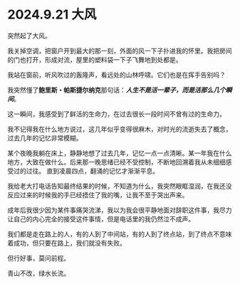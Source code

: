 # 2024.9.21 大风

突然起了大风。

我关掉空调，把窗户开到最大的那一刻，外面的风一下子扑进我的怀里。我把房间的门也打开，形成对流，屋里的塑料袋一下子飞舞地到处都是。

我站在窗前，听风吹过的轰隆声，看远处的山林呼啸。它们也是在挥手告别吗？

我突然懂了**鲍里斯・帕斯捷尔纳克**那句话：***人生不是活一辈子，而是活那么几个瞬间***。

这一瞬间，我感受到了鲜活的生命力，在过去很长一段时间不曾有过的生命力。

我不记得我在什么地方说过，这几年似乎变得很麻木，对时光的流逝失去了概念，过去几年的记忆非常模糊。

某个夜晚我躺在床上，静静地想了过去几年，记忆一点一点清晰。某一年我在什么地方，大致在做什么。后来那一晚思绪已经不受控制，不断地回溯着我从未细细感受过的过往。
直到凌晨四点，翻涌的记忆才渐渐平息。

我给老大打电话告知最终结果的时候，不知道为什么，我突然眼眶湿润，在我还没反应过来的时候我的手已经捂住了我的嘴，让我不至于哭出声来。

成年后我很少因为某件事痛哭流涕，我以为我会很平静地面对辞职这件事，我尽力让自己的内心完全的接受这件事情，但是电话里的我仍然泣不成声。

我们都是走在路上的人，有的人到了中间站，有的人到了终点站，到了终点不意味着成功，但只要在路上，我们就没有失败。

但行好事，莫问前程。

青山不改，绿水长流。